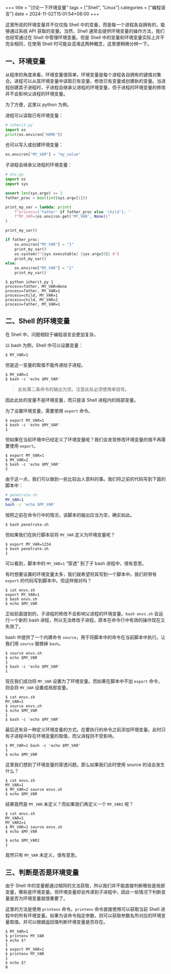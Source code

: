 +++
title = "讨论一下环境变量"
tags = ["Shell", "Linux"]
categories = ["编程语言"]
date = 2024-11-02T15:01:54+08:00
+++

这里所说的环境变量并不仅仅指 Shell 中的变量，而是每一个进程各自拥有的，能够通过系统 API 获取的变量。当然，Shell 通常会提供环境变量的操作方法，我们也经常通过在 Shell 中管理环境变量。但是 Shell 中的变量和环境变量实际上并不完全相同，在使用 Shell 时可能会混淆这两种概念，这里便稍微分辨一下。

## 一、环境变量

从程序的角度来看，环境变量很简单。环境变量是每个进程各自拥有的键值对集合。进程可以从其环境变量中读取已有变量，修改已有变量或创建新的变量。当进程创建其子进程时，子进程会继承父进程的环境变量，但子进程的环境变量的修改并不会影响父进程的环境变量。

为了方便，这里以 python 为例。

进程可以读取已有环境变量：

```py
# inherit.py
import os
print(os.environ["HOME"])
```

也可以写入或创建环境变量：

```py
os.environ["MY_VAR"] = "my_value"
```

子进程会继承父进程的环境变量：

```py
# env.py
import os
import sys

assert len(sys.argv) == 2
father_proc = bool(int(sys.argv[1]))

print_my_var = lambda: print(
    f"process={'father' if father_proc else 'child'}, "
    f"MY_VAR={os.environ.get('MY_VAR', None)}"
)

print_my_var()

if father_proc:
    os.environ["MY_VAR"] = "1"
    print_my_var()
    os.system(f"{sys.executable} {sys.argv[0]} 0")
    print_my_var()
else:
    os.environ["MY_VAR"] = "2"
    print_my_var()
```

```console
$ python inherit.py 1
process=father, MY_VAR=None
process=father, MY_VAR=1
process=child, MY_VAR=1
process=child, MY_VAR=2
process=father, MY_VAR=1
```

## 二、Shell 的环境变量

在 Shell 中，问题相较于编程语言会更加复杂。

以 bash 为例，Shell 中可以设置变量：

```console
$ MY_VAR=1
```

但是这一变量的取值不能传递给子进程。

```console
$ MY_VAR=1
$ bash -c 'echo $MY_VAR'

```

> 此处第二条命令的输出为空。注意此处必须使用单括号。

因此此处的变量不是环境变量，而只是该 Shell 进程内的局部变量。

为了设置环境变量，需要使用 `export` 命令。

```console
$ export MY_VAR=1
$ bash -c 'echo $MY_VAR'
1
```

但如果在当前环境中已经定义了环境变量呢？我们会发现修改环境变量的值不再需要使用 `export`。

```console
$ export MY_VAR=1
$ MY_VAR=2
$ bash -c 'echo $MY_VAR'
2
```

由于这一点，我们可以做到一些比较出人意料的事。我们将之前的代码写到下面的脚本中：

```bash
# penetrate.sh
MY_VAR=1
bash -c 'echo $MY_VAR'
```

按照之前在命令行中的情况，该脚本的输出应当为空，确实如此。

```console
$ bash penetrate.sh

```

但如果我们在执行脚本前将 `MY_VAR` 定义为环境变量呢？

```console
$ export MY_VAR=1234
$ bash penetrate.sh
1
```

可以看到，脚本中的 `MY_VAR=1` “穿透” 到了子 bash 进程中，很有意思。

有时想要设置的环境变量太多，我们就希望将其写到一个脚本中。我们将带有 `export` 的代码写到脚本中。但这样做对吗？

```console
$ cat envs.sh
export MY_VAR=1
$ bash envs.sh
$ echo $MY_VAR

```

正如前面提到的，子进程的修改不会影响父进程的环境变量。`bash envs.sh` 会运行一个新的 bash 进程，所以无法修改子进程。原本在命令行中有效的操作现在又失效了。

bash 中提供了一个内建命令 `source`，用于将脚本中的命令在当前脚本中执行。让我们用 `source` 替换掉 `bash`。

```console
$ source envs.sh
$ echo $MY_VAR
1
$ bash -c 'echo $MY_VAR'
1
```

现在我们成功将 `MY_VAR` 设置为了环境变量。而如果在脚本中不加 `export` 命令，则会将 `MY_VAR` 设置成局部变量。

```console
$ cat envs.sh
MY_VAR=1
$ source envs.sh
$ echo $MY_VAR
1
$ bash -c 'echo $MY_VAR'

```

最后还有另一种定义环境变量的方式。在要执行的命令之前添加环境变量。此时只有子进程中存在环境变量的取值，而父进程则不受影响。

```console
$ MY_VAR=1 bash -c 'echo $MY_VAR'
1
$ echo $MY_VAR

```

这里我们想到了环境变量的穿透问题。那么如果我们此时使用 source 的话会发生什么？

```console
$ cat envs.sh
MY_VAR=1
$ MY_VAR=2 source envs.sh
$ echo $MY_VAR

```

结果竟然是 `MY_VAR` 未定义？而如果我们再定义一个 `MY_VAR2` 呢？

```console
$ cat envs.sh
MY_VAR=1
MY_VAR2=1
$ MY_VAR=2 source envs.sh
$ echo $MY_VAR

$ echo $MY_VAR2
1
```

竟然只有 `MY_VAR` 未定义，很有意思。

## 三、判断是否是环境变量

由于 Shell 中的变量都通过相同的文法获取，所以我们并不能直接判断哪些是局部变量，哪些是环境变量。但环境变量却会传递到子进程中，因此一些情况下判断变量是否为环境变量就很重要了。

这里的方法是使用 `printenv` 命令。`printenv` 命令直接使用可以获取当前 Shell 进程中的所有环境变量。如果为该命令指定参数，则可以获取参数名所对应的环境变量取值。并可以根据返回值判断环境变量是否存在。

```console
$ MY_VAR=1
$ printenv MY_VAR
$ echo $?
1
$ export MY_VAR=1
$ printenv MY_VAR
1
$ echo $?
0
```
